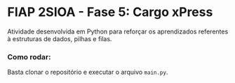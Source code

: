 # FIAP 2SIOA - Fase 5: Cargo xPress

Atividade desenvolvida em Python para reforçar os aprendizados referentes à estruturas de dados, pilhas e filas.

### Como rodar:
Basta clonar o repositório e executar o arquivo `main.py`. 
